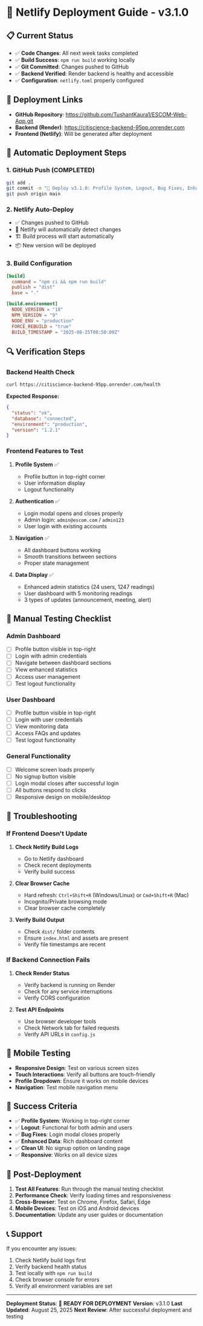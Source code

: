# 🚀 Netlify Deployment Guide - v3.1.0

## 📋 Current Status
- ✅ **Code Changes**: All next week tasks completed
- ✅ **Build Success**: `npm run build` working locally
- ✅ **Git Committed**: Changes pushed to GitHub
- ✅ **Backend Verified**: Render backend is healthy and accessible
- ✅ **Configuration**: `netlify.toml` properly configured

## 🔗 Deployment Links
- **GitHub Repository**: https://github.com/TushantKaura1/ESCOM-Web-App.git
- **Backend (Render)**: https://citiscience-backend-95pp.onrender.com
- **Frontend (Netlify)**: Will be generated after deployment

## 🚀 Automatic Deployment Steps

### 1. **GitHub Push (COMPLETED)**
```bash
git add .
git commit -m "🚀 Deploy v3.1.0: Profile System, Logout, Bug Fixes, Enhanced Data"
git push origin main
```

### 2. **Netlify Auto-Deploy**
- ✅ Changes pushed to GitHub
- 🔄 Netlify will automatically detect changes
- 🏗️ Build process will start automatically
- 📦 New version will be deployed

### 3. **Build Configuration**
```toml
[build]
  command = "npm ci && npm run build"
  publish = "dist"
  base = "."

[build.environment]
  NODE_VERSION = "18"
  NPM_VERSION = "9"
  NODE_ENV = "production"
  FORCE_REBUILD = "true"
  BUILD_TIMESTAMP = "2025-08-25T08:50:00Z"
```

## 🔍 Verification Steps

### **Backend Health Check**
```bash
curl https://citiscience-backend-95pp.onrender.com/health
```
**Expected Response:**
```json
{
  "status": "ok",
  "database": "connected",
  "environment": "production",
  "version": "1.2.1"
}
```

### **Frontend Features to Test**
1. **Profile System** ✅
   - Profile button in top-right corner
   - User information display
   - Logout functionality

2. **Authentication** ✅
   - Login modal opens and closes properly
   - Admin login: `admin@escom.com` / `admin123`
   - User login with existing accounts

3. **Navigation** ✅
   - All dashboard buttons working
   - Smooth transitions between sections
   - Proper state management

4. **Data Display** ✅
   - Enhanced admin statistics (24 users, 1247 readings)
   - User dashboard with 5 monitoring readings
   - 3 types of updates (announcement, meeting, alert)

## 🧪 Manual Testing Checklist

### **Admin Dashboard**
- [ ] Profile button visible in top-right
- [ ] Login with admin credentials
- [ ] Navigate between dashboard sections
- [ ] View enhanced statistics
- [ ] Access user management
- [ ] Test logout functionality

### **User Dashboard**
- [ ] Profile button visible in top-right
- [ ] Login with user credentials
- [ ] View monitoring data
- [ ] Access FAQs and updates
- [ ] Test logout functionality

### **General Functionality**
- [ ] Welcome screen loads properly
- [ ] No signup button visible
- [ ] Login modal closes after successful login
- [ ] All buttons respond to clicks
- [ ] Responsive design on mobile/desktop

## 🔧 Troubleshooting

### **If Frontend Doesn't Update**
1. **Check Netlify Build Logs**
   - Go to Netlify dashboard
   - Check recent deployments
   - Verify build success

2. **Clear Browser Cache**
   - Hard refresh: `Ctrl+Shift+R` (Windows/Linux) or `Cmd+Shift+R` (Mac)
   - Incognito/Private browsing mode
   - Clear browser cache completely

3. **Verify Build Output**
   - Check `dist/` folder contents
   - Ensure `index.html` and assets are present
   - Verify file timestamps are recent

### **If Backend Connection Fails**
1. **Check Render Status**
   - Verify backend is running on Render
   - Check for any service interruptions
   - Verify CORS configuration

2. **Test API Endpoints**
   - Use browser developer tools
   - Check Network tab for failed requests
   - Verify API URLs in `config.js`

## 📱 Mobile Testing
- **Responsive Design**: Test on various screen sizes
- **Touch Interactions**: Verify all buttons are touch-friendly
- **Profile Dropdown**: Ensure it works on mobile devices
- **Navigation**: Test mobile navigation menu

## 🎯 Success Criteria
- ✅ **Profile System**: Working in top-right corner
- ✅ **Logout**: Functional for both admin and users
- ✅ **Bug Fixes**: Login modal closes properly
- ✅ **Enhanced Data**: Rich dashboard content
- ✅ **Clean UI**: No signup option on landing page
- ✅ **Responsive**: Works on all device sizes

## 🚀 Post-Deployment
1. **Test All Features**: Run through the manual testing checklist
2. **Performance Check**: Verify loading times and responsiveness
3. **Cross-Browser**: Test on Chrome, Firefox, Safari, Edge
4. **Mobile Devices**: Test on iOS and Android devices
5. **Documentation**: Update any user guides or documentation

## 📞 Support
If you encounter any issues:
1. Check Netlify build logs first
2. Verify backend health status
3. Test locally with `npm run build`
4. Check browser console for errors
5. Verify all environment variables are set

---

**Deployment Status**: 🚀 **READY FOR DEPLOYMENT**
**Version**: v3.1.0
**Last Updated**: August 25, 2025
**Next Review**: After successful deployment and testing 